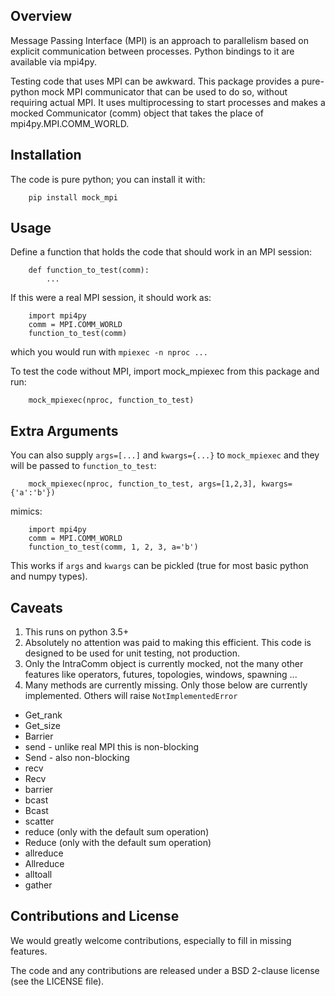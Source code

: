 Overview
--------

Message Passing Interface (MPI) is an approach to parallelism based on explicit communication between processes.  Python bindings to it are available via mpi4py.

Testing code that uses MPI can be awkward.  This package provides a pure-python mock MPI communicator that can be used to do so, without requiring actual MPI.  It uses multiprocessing to
start processes and makes a mocked Communicator (comm) object that takes the place of 
mpi4py.MPI.COMM_WORLD.


Installation
------------

The code is pure python; you can install it with:

```
    pip install mock_mpi
```

Usage
-----

Define a function that holds the code that should work in an MPI session:

```
    def function_to_test(comm):
        ...
```

If this were a real MPI session, it should work as:

```
    import mpi4py
    comm = MPI.COMM_WORLD
    function_to_test(comm)
```

which you would run with `mpiexec -n nproc ...`

To test the code without MPI, import mock_mpiexec from this package and run:

```
    mock_mpiexec(nproc, function_to_test)
```

Extra Arguments
---------------

You can also supply `args=[...]` and `kwargs={...}` to `mock_mpiexec` and they will be passed
to `function_to_test`:

```
    mock_mpiexec(nproc, function_to_test, args=[1,2,3], kwargs={'a':'b'})
```

mimics:

```
    import mpi4py
    comm = MPI.COMM_WORLD
    function_to_test(comm, 1, 2, 3, a='b')

```

This works if `args` and `kwargs` can be pickled (true for most basic python and numpy types).

Caveats
-------

1. This runs on python 3.5+
2. Absolutely no attention was paid to making this efficient.  This code
   is designed to be used for unit testing, not production.
3. Only the IntraComm object is currently mocked, not the many other features
   like operators, futures, topologies, windows, spawning ... 
3. Many methods are currently missing.  Only those below are currently implemented.  Others will raise ``NotImplementedError``
 - Get_rank
 - Get_size
 - Barrier
 - send - unlike real MPI this is non-blocking
 - Send - also non-blocking
 - recv
 - Recv
 - barrier
 - bcast
 - Bcast
 - scatter
 - reduce (only with the default sum operation)
 - Reduce (only with the default sum operation)
 - allreduce
 - Allreduce
 - alltoall
 - gather

Contributions and License
-------------------------

We would greatly welcome contributions, especially to fill in missing features.

The code and any contributions are released under a BSD 2-clause license (see the LICENSE file).
